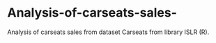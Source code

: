# Analysis-of-carseats-sales-
Analysis of carseats sales from dataset Carseats from library ISLR (R).

